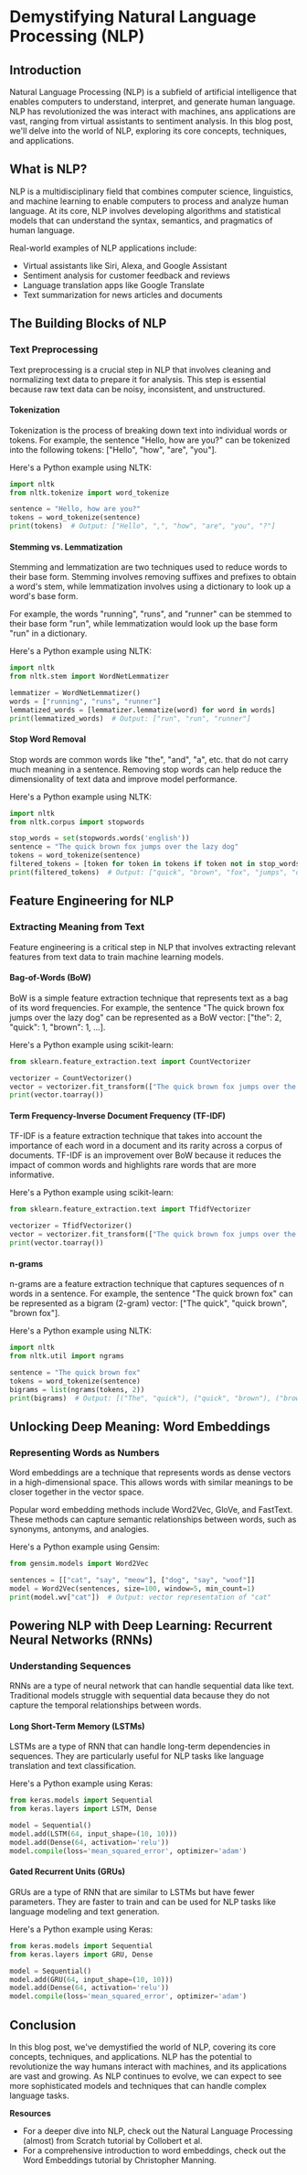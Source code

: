 **Demystifying Natural Language Processing (NLP)**
=====================================================

**Introduction**
---------------

Natural Language Processing (NLP) is a subfield of artificial intelligence that enables computers to understand, interpret, and generate human language. NLP has revolutionized the was interact with machines, ans applications are vast, ranging from virtual assistants to sentiment analysis. In this blog post, we'll delve into the world of NLP, exploring its core concepts, techniques, and applications.

**What is NLP?**
----------------

NLP is a multidisciplinary field that combines computer science, linguistics, and machine learning to enable computers to process and analyze human language. At its core, NLP involves developing algorithms and statistical models that can understand the syntax, semantics, and pragmatics of human language.

Real-world examples of NLP applications include:

* Virtual assistants like Siri, Alexa, and Google Assistant
* Sentiment analysis for customer feedback and reviews
* Language translation apps like Google Translate
* Text summarization for news articles and documents

**The Building Blocks of NLP**
---------------------------

### **Text Preprocessing**

Text preprocessing is a crucial step in NLP that involves cleaning and normalizing text data to prepare it for analysis. This step is essential because raw text data can be noisy, inconsistent, and unstructured.

#### **Tokenization**

Tokenization is the process of breaking down text into individual words or tokens. For example, the sentence "Hello, how are you?" can be tokenized into the following tokens: ["Hello", "how", "are", "you"].

Here's a Python example using NLTK:
```python
import nltk
from nltk.tokenize import word_tokenize

sentence = "Hello, how are you?"
tokens = word_tokenize(sentence)
print(tokens)  # Output: ["Hello", ",", "how", "are", "you", "?"]
```

#### **Stemming vs. Lemmatization**

Stemming and lemmatization are two techniques used to reduce words to their base form. Stemming involves removing suffixes and prefixes to obtain a word's stem, while lemmatization involves using a dictionary to look up a word's base form.

For example, the words "running", "runs", and "runner" can be stemmed to their base form "run", while lemmatization would look up the base form "run" in a dictionary.

Here's a Python example using NLTK:
```python
import nltk
from nltk.stem import WordNetLemmatizer

lemmatizer = WordNetLemmatizer()
words = ["running", "runs", "runner"]
lemmatized_words = [lemmatizer.lemmatize(word) for word in words]
print(lemmatized_words)  # Output: ["run", "run", "runner"]
```

#### **Stop Word Removal**

Stop words are common words like "the", "and", "a", etc. that do not carry much meaning in a sentence. Removing stop words can help reduce the dimensionality of text data and improve model performance.

Here's a Python example using NLTK:
```python
import nltk
from nltk.corpus import stopwords

stop_words = set(stopwords.words('english'))
sentence = "The quick brown fox jumps over the lazy dog"
tokens = word_tokenize(sentence)
filtered_tokens = [token for token in tokens if token not in stop_words]
print(filtered_tokens)  # Output: ["quick", "brown", "fox", "jumps", "over", "lazy", "dog"]
```

**Feature Engineering for NLP**
-------------------------------

### **Extracting Meaning from Text**

Feature engineering is a critical step in NLP that involves extracting relevant features from text data to train machine learning models.

#### **Bag-of-Words (BoW)**

BoW is a simple feature extraction technique that represents text as a bag of its word frequencies. For example, the sentence "The quick brown fox jumps over the lazy dog" can be represented as a BoW vector: ["the": 2, "quick": 1, "brown": 1, ...].

Here's a Python example using scikit-learn:
```python
from sklearn.feature_extraction.text import CountVectorizer

vectorizer = CountVectorizer()
vector = vectorizer.fit_transform(["The quick brown fox jumps over the lazy dog"])
print(vector.toarray())
```

#### **Term Frequency-Inverse Document Frequency (TF-IDF)**

TF-IDF is a feature extraction technique that takes into account the importance of each word in a document and its rarity across a corpus of documents. TF-IDF is an improvement over BoW because it reduces the impact of common words and highlights rare words that are more informative.

Here's a Python example using scikit-learn:
```python
from sklearn.feature_extraction.text import TfidfVectorizer

vectorizer = TfidfVectorizer()
vector = vectorizer.fit_transform(["The quick brown fox jumps over the lazy dog"])
print(vector.toarray())
```

#### **n-grams**

n-grams are a feature extraction technique that captures sequences of n words in a sentence. For example, the sentence "The quick brown fox" can be represented as a bigram (2-gram) vector: ["The quick", "quick brown", "brown fox"].

Here's a Python example using NLTK:
```python
import nltk
from nltk.util import ngrams

sentence = "The quick brown fox"
tokens = word_tokenize(sentence)
bigrams = list(ngrams(tokens, 2))
print(bigrams)  # Output: [("The", "quick"), ("quick", "brown"), ("brown", "fox")]
```

**Unlocking Deep Meaning: Word Embeddings**
-----------------------------------------

### **Representing Words as Numbers**

Word embeddings are a technique that represents words as dense vectors in a high-dimensional space. This allows words with similar meanings to be closer together in the vector space.

Popular word embedding methods include Word2Vec, GloVe, and FastText. These methods can capture semantic relationships between words, such as synonyms, antonyms, and analogies.

Here's a Python example using Gensim:
```python
from gensim.models import Word2Vec

sentences = [["cat", "say", "meow"], ["dog", "say", "woof"]]
model = Word2Vec(sentences, size=100, window=5, min_count=1)
print(model.wv["cat"])  # Output: vector representation of "cat"
```

**Powering NLP with Deep Learning: Recurrent Neural Networks (RNNs)**
----------------------------------------------------------------

### **Understanding Sequences**

RNNs are a type of neural network that can handle sequential data like text. Traditional models struggle with sequential data because they do not capture the temporal relationships between words.

#### **Long Short-Term Memory (LSTMs)**

LSTMs are a type of RNN that can handle long-term dependencies in sequences. They are particularly useful for NLP tasks like language translation and text classification.

Here's a Python example using Keras:
```python
from keras.models import Sequential
from keras.layers import LSTM, Dense

model = Sequential()
model.add(LSTM(64, input_shape=(10, 10)))
model.add(Dense(64, activation='relu'))
model.compile(loss='mean_squared_error', optimizer='adam')
```

#### **Gated Recurrent Units (GRUs)**

GRUs are a type of RNN that are similar to LSTMs but have fewer parameters. They are faster to train and can be used for NLP tasks like language modeling and text generation.

Here's a Python example using Keras:
```python
from keras.models import Sequential
from keras.layers import GRU, Dense

model = Sequential()
model.add(GRU(64, input_shape=(10, 10)))
model.add(Dense(64, activation='relu'))
model.compile(loss='mean_squared_error', optimizer='adam')
```

**Conclusion**
--------------

In this blog post, we've demystified the world of NLP, covering its core concepts, techniques, and applications. NLP has the potential to revolutionize the way humans interact with machines, and its applications are vast and growing. As NLP continues to evolve, we can expect to see more sophisticated models and techniques that can handle complex language tasks.

**Resources**

* For a deeper dive into NLP, check out the Natural Language Processing (almost) from Scratch tutorial by Collobert et al.
* For a comprehensive introduction to word embeddings, check out the Word Embeddings tutorial by Christopher Manning.